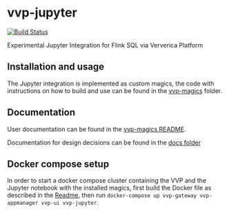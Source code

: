 # vvp-jupyter

[![Build Status](https://travis-ci.com/dataArtisans/vvp-jupyter.svg?token=RGozj1rgTPauwuugxzZx&branch=master)](https://travis-ci.com/dataArtisans/vvp-jupyter)

Experimental Jupyter Integration for Flink SQL via Ververica Platform

## Installation and usage

The Jupyter integration is implemented as custom magics, the code with instructions on how to build and use can be found
in the [vvp-magics](vvp-magics) folder.

## Documentation

User documentation can be found in the [vvp-magics README](vvp-magics/README.md).

Documentation for design decisions can be found in the [docs folder](docs/design)

## Docker compose setup

In order to start a docker compose cluster containing the VVP and the Jupyter notebook with the installed magics,
first build the Docker file as described in the [Readme](vvp-magics/README.md), then run
`docker-compose up vvp-gateway vvp-appmanager vvp-ui vvp-jupyter`.